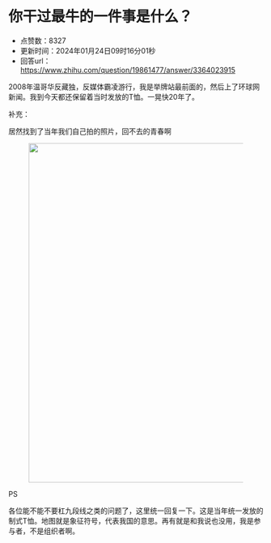 # 你干过最牛的一件事是什么？
- 点赞数：8327
- 更新时间：2024年01月24日09时16分01秒
- 回答url：https://www.zhihu.com/question/19861477/answer/3364023915
<body>
 <p data-pid="dmPmltcw">2008年温哥华反藏独，反媒体霸凌游行，我是举牌站最前面的，然后上了环球网新闻。我到今天都还保留着当时发放的T恤。一晃快20年了。</p>
 <p data-pid="ffG63fMi">补充：</p>
 <p data-pid="I4GIPrUW">居然找到了当年我们自己拍的照片，回不去的青春啊</p>
 <figure data-size="normal">
  <img src="https://picx.zhimg.com/50/v2-adb2b5cf25073f00bfb2fc81e1f1957f_720w.jpg?source=1940ef5c" data-caption="" data-size="normal" data-rawwidth="670" data-rawheight="503" data-original-token="v2-e45628543bf29960bd268faa79648f97" data-default-watermark-src="https://picx.zhimg.com/50/v2-eee02b80309b2952046832fd3c33448d_720w.jpg?source=1940ef5c" class="origin_image zh-lightbox-thumb" width="670" data-original="https://pic1.zhimg.com/v2-adb2b5cf25073f00bfb2fc81e1f1957f_r.jpg?source=1940ef5c">
 </figure>
 <p data-pid="kYWKp7v0">PS</p>
 <p data-pid="IVWLuBTH">各位能不能不要杠九段线之类的问题了，这里统一回复一下。这是当年统一发放的制式T恤。地图就是象征符号，代表我国的意思。再有就是和我说也没用，我是参与者，不是组织者啊。</p>
</body>